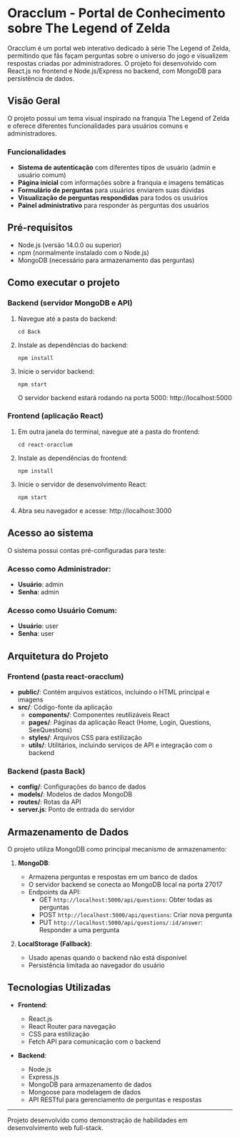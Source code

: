 # Oracclum - Portal de Conhecimento sobre The Legend of Zelda

Oracclum é um portal web interativo dedicado à série The Legend of Zelda, permitindo que fãs façam perguntas sobre o universo do jogo e visualizem respostas criadas por administradores. O projeto foi desenvolvido com React.js no frontend e Node.js/Express no backend, com MongoDB para persistência de dados.

## Visão Geral

O projeto possui um tema visual inspirado na franquia The Legend of Zelda e oferece diferentes funcionalidades para usuários comuns e administradores.

### Funcionalidades

- **Sistema de autenticação** com diferentes tipos de usuário (admin e usuário comum)
- **Página inicial** com informações sobre a franquia e imagens temáticas
- **Formulário de perguntas** para usuários enviarem suas dúvidas
- **Visualização de perguntas respondidas** para todos os usuários
- **Painel administrativo** para responder às perguntas dos usuários

## Pré-requisitos

- Node.js (versão 14.0.0 ou superior)
- npm (normalmente instalado com o Node.js)
- MongoDB (necessário para armazenamento das perguntas)

## Como executar o projeto

### Backend (servidor MongoDB e API)

1. Navegue até a pasta do backend:
   ```
   cd Back
   ```

2. Instale as dependências do backend:
   ```
   npm install
   ```

3. Inicie o servidor backend:
   ```
   npm start
   ```
   
   O servidor backend estará rodando na porta 5000: http://localhost:5000

### Frontend (aplicação React)

1. Em outra janela do terminal, navegue até a pasta do frontend:
   ```
   cd react-oracclum
   ```

2. Instale as dependências do frontend:
   ```
   npm install
   ```

3. Inicie o servidor de desenvolvimento React:
   ```
   npm start
   ```

4. Abra seu navegador e acesse: http://localhost:3000

## Acesso ao sistema

O sistema possui contas pré-configuradas para teste:

### Acesso como Administrador:
- **Usuário**: admin
- **Senha**: admin

### Acesso como Usuário Comum:
- **Usuário**: user
- **Senha**: user

## Arquitetura do Projeto

### Frontend (pasta react-oracclum)
- **public/**: Contém arquivos estáticos, incluindo o HTML principal e imagens
- **src/**: Código-fonte da aplicação
  - **components/**: Componentes reutilizáveis React
  - **pages/**: Páginas da aplicação React (Home, Login, Questions, SeeQuestions)
  - **styles/**: Arquivos CSS para estilização
  - **utils/**: Utilitários, incluindo serviços de API e integração com o backend

### Backend (pasta Back)
- **config/**: Configurações do banco de dados
- **models/**: Modelos de dados MongoDB
- **routes/**: Rotas da API
- **server.js**: Ponto de entrada do servidor

## Armazenamento de Dados

O projeto utiliza MongoDB como principal mecanismo de armazenamento:

1. **MongoDB**:
   - Armazena perguntas e respostas em um banco de dados
   - O servidor backend se conecta ao MongoDB local na porta 27017
   - Endpoints da API:
     - GET `http://localhost:5000/api/questions`: Obter todas as perguntas
     - POST `http://localhost:5000/api/questions`: Criar nova pergunta
     - PUT `http://localhost:5000/api/questions/:id/answer`: Responder a uma pergunta

2. **LocalStorage (Fallback)**:
   - Usado apenas quando o backend não está disponível
   - Persistência limitada ao navegador do usuário

## Tecnologias Utilizadas

- **Frontend**:
  - React.js
  - React Router para navegação
  - CSS para estilização
  - Fetch API para comunicação com o backend

- **Backend**:
  - Node.js
  - Express.js
  - MongoDB para armazenamento de dados
  - Mongoose para modelagem de dados
  - API RESTful para gerenciamento de perguntas e respostas

---

Projeto desenvolvido como demonstração de habilidades em desenvolvimento web full-stack.


